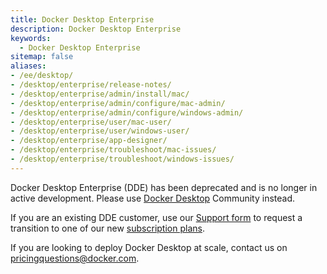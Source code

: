 ```yaml
---
title: Docker Desktop Enterprise
description: Docker Desktop Enterprise
keywords:
  - Docker Desktop Enterprise
sitemap: false
aliases:
- /ee/desktop/
- /desktop/enterprise/release-notes/
- /desktop/enterprise/admin/install/mac/
- /desktop/enterprise/admin/configure/mac-admin/
- /desktop/enterprise/admin/configure/windows-admin/
- /desktop/enterprise/user/mac-user/
- /desktop/enterprise/user/windows-user/
- /desktop/enterprise/app-designer/
- /desktop/enterprise/troubleshoot/mac-issues/
- /desktop/enterprise/troubleshoot/windows-issues/
---
```


Docker Desktop Enterprise (DDE) has been deprecated and is no longer in active development. Please use [Docker Desktop](../_index.md) Community instead.

If you are an existing DDE customer, use our [Support form](https://hub.docker.com/support/desktop/) to request a transition to one of our new [subscription plans](https://www.docker.com/pricing).

If you are looking to deploy Docker Desktop at scale, contact us on [pricingquestions@docker.com](mailto:pricingquestions@docker.com).
